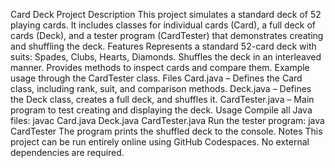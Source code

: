 Card Deck Project
Description
This project simulates a standard deck of 52 playing cards. It includes classes for individual cards (Card), a full deck of cards (Deck), and a tester program (CardTester) that demonstrates creating and shuffling the deck.
Features
Represents a standard 52-card deck with suits: Spades, Clubs, Hearts, Diamonds.
Shuffles the deck in an interleaved manner.
Provides methods to inspect cards and compare them.
Example usage through the CardTester class.
Files
Card.java – Defines the Card class, including rank, suit, and comparison methods.
Deck.java – Defines the Deck class, creates a full deck, and shuffles it.
CardTester.java – Main program to test creating and displaying the deck.
Usage
Compile all Java files:
javac Card.java Deck.java CardTester.java
Run the tester program:
java CardTester
The program prints the shuffled deck to the console.
Notes
This project can be run entirely online using GitHub Codespaces.
No external dependencies are required.
